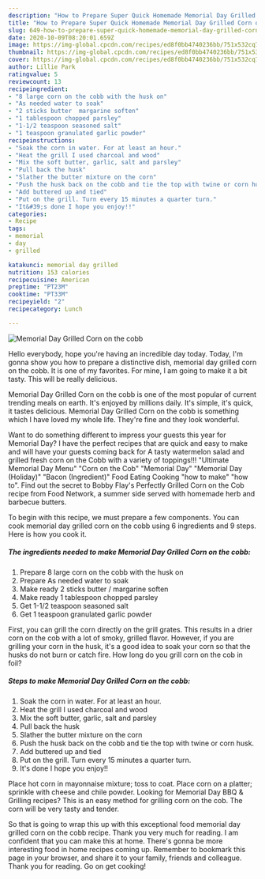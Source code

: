 ```yaml
---
description: "How to Prepare Super Quick Homemade Memorial Day Grilled Corn on the cobb"
title: "How to Prepare Super Quick Homemade Memorial Day Grilled Corn on the cobb"
slug: 649-how-to-prepare-super-quick-homemade-memorial-day-grilled-corn-on-the-cobb
date: 2020-10-09T08:20:01.659Z
image: https://img-global.cpcdn.com/recipes/ed8f0bb4740236bb/751x532cq70/memorial-day-grilled-corn-on-the-cobb-recipe-main-photo.jpg
thumbnail: https://img-global.cpcdn.com/recipes/ed8f0bb4740236bb/751x532cq70/memorial-day-grilled-corn-on-the-cobb-recipe-main-photo.jpg
cover: https://img-global.cpcdn.com/recipes/ed8f0bb4740236bb/751x532cq70/memorial-day-grilled-corn-on-the-cobb-recipe-main-photo.jpg
author: Lillie Park
ratingvalue: 5
reviewcount: 13
recipeingredient:
- "8 large corn on the cobb with the husk on"
- "As needed water to soak"
- "2 sticks butter  margarine soften"
- "1 tablespoon chopped parsley"
- "1-1/2 teaspoon seasoned salt"
- "1 teaspoon granulated garlic powder"
recipeinstructions:
- "Soak the corn in water. For at least an hour."
- "Heat the grill I used charcoal and wood"
- "Mix the soft butter, garlic, salt and parsley"
- "Pull back the husk"
- "Slather the butter mixture on the corn"
- "Push the husk back on the cobb and tie the top with twine or corn husk."
- "Add buttered up and tied"
- "Put on the grill. Turn every 15 minutes a quarter turn."
- "It&#39;s done I hope you enjoy!!"
categories:
- Recipe
tags:
- memorial
- day
- grilled

katakunci: memorial day grilled 
nutrition: 153 calories
recipecuisine: American
preptime: "PT23M"
cooktime: "PT33M"
recipeyield: "2"
recipecategory: Lunch

---
```



![Memorial Day Grilled Corn on the cobb](https://img-global.cpcdn.com/recipes/ed8f0bb4740236bb/751x532cq70/memorial-day-grilled-corn-on-the-cobb-recipe-main-photo.jpg)

Hello everybody, hope you're having an incredible day today. Today, I'm gonna show you how to prepare a distinctive dish, memorial day grilled corn on the cobb. It is one of my favorites. For mine, I am going to make it a bit tasty. This will be really delicious.

Memorial Day Grilled Corn on the cobb is one of the most popular of current trending meals on earth. It's enjoyed by millions daily. It's simple, it's quick, it tastes delicious. Memorial Day Grilled Corn on the cobb is something which I have loved my whole life. They're fine and they look wonderful.

Want to do something different to impress your guests this year for Memorial Day? I have the perfect recipes that are quick and easy to make and will have your guests coming back for A tasty watermelon salad and grilled fresh corn on the Cobb with a variety of toppings!!! &#34;Ultimate Memorial Day Menu&#34; &#34;Corn on the Cob&#34; &#34;Memorial Day&#34; &#34;Memorial Day (Holiday)&#34; &#34;Bacon (Ingredient)&#34; Food Eating Cooking &#34;how to make&#34; &#34;how to&#34;. Find out the secret to Bobby Flay&#39;s Perfectly Grilled Corn on the Cob recipe from Food Network, a summer side served with homemade herb and barbecue butters.


To begin with this recipe, we must prepare a few components. You can cook memorial day grilled corn on the cobb using 6 ingredients and 9 steps. Here is how you cook it.

<!--inarticleads1-->

##### The ingredients needed to make Memorial Day Grilled Corn on the cobb:

1. Prepare 8 large corn on the cobb with the husk on
1. Prepare As needed water to soak
1. Make ready 2 sticks butter / margarine soften
1. Make ready 1 tablespoon chopped parsley
1. Get 1-1/2 teaspoon seasoned salt
1. Get 1 teaspoon granulated garlic powder


First, you can grill the corn directly on the grill grates. This results in a drier corn on the cob with a lot of smoky, grilled flavor. However, if you are grilling your corn in the husk, it&#39;s a good idea to soak your corn so that the husks do not burn or catch fire. How long do you grill corn on the cob in foil? 

<!--inarticleads2-->

##### Steps to make Memorial Day Grilled Corn on the cobb:

1. Soak the corn in water. For at least an hour.
1. Heat the grill I used charcoal and wood
1. Mix the soft butter, garlic, salt and parsley
1. Pull back the husk
1. Slather the butter mixture on the corn
1. Push the husk back on the cobb and tie the top with twine or corn husk.
1. Add buttered up and tied
1. Put on the grill. Turn every 15 minutes a quarter turn.
1. It&#39;s done I hope you enjoy!!


Place hot corn in mayonnaise mixture; toss to coat. Place corn on a platter; sprinkle with cheese and chile powder. Looking for Memorial Day BBQ &amp; Grilling recipes? This is an easy method for grilling corn on the cob. The corn will be very tasty and tender. 

So that is going to wrap this up with this exceptional food memorial day grilled corn on the cobb recipe. Thank you very much for reading. I am confident that you can make this at home. There's gonna be more interesting food in home recipes coming up. Remember to bookmark this page in your browser, and share it to your family, friends and colleague. Thank you for reading. Go on get cooking!
